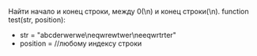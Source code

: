 Найти начало и конец строки, между 0(\n) и конец строки(\n).
function test(str, position): 
- str = "abcderwerwe\neqwrewtwer\neeqwrtrter"
- position = //любому индексу строки
